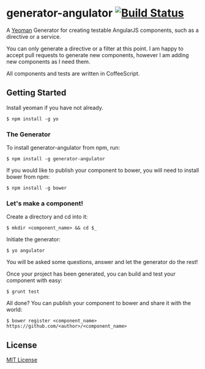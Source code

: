 # generator-angulator [![Build Status](https://secure.travis-ci.org/azzamallow/generator-angulator.png?branch=master)](https://travis-ci.org/azzamallow/generator-angulator)

A [Yeoman](http://yeoman.io) Generator for creating testable AngularJS components, such as a directive or a service. 

You can only generate a directive or a filter at this point. I am happy to accept pull requests to generate new components, however I am adding new components as I need them.

All components and tests are written in CoffeeScript.

## Getting Started

Install yeoman if you have not already.

```
$ npm install -g yo
```

### The Generator

To install generator-angulator from npm, run:

```
$ npm install -g generator-angulator
```

If you would like to publish your component to bower, you will need to install bower from npm:

```
$ npm install -g bower
```

### Let's make a component!

Create a directory and cd into it:

```
$ mkdir <component_name> && cd $_
```

Initiate the generator:

```
$ yo angulator
```

You will be asked some questions, answer and let the generator do the rest! 

Once your project has been generated, you can build and test your component with easy:

```
$ grunt test
```

All done? You can publish your component to bower and share it with the world:

```
$ bower register <component_name> https://github.com/<author>/<component_name>
```

## License

[MIT License](http://en.wikipedia.org/wiki/MIT_License)
